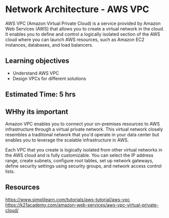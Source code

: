 # Network Architecture -  AWS VPC
AWS VPC (Amazon Virtual Private Cloud) is a service provided by Amazon Web Services (AWS) that allows you to create a virtual network in the cloud. It enables you to define and control a logically isolated section of the AWS cloud where you can launch AWS resources, such as Amazon EC2 instances, databases, and load balancers.

## Learning objectives
-   Understand AWS VPC
-   Design VPCs for different solutions

## Estimated Time: 5 hrs

## WHhy its important
Amazon VPC enables you to connect your on-premises resources to AWS infrastructure through a virtual private network. This virtual network closely resembles a traditional network that you'd operate in your data center but enables you to leverage the scalable infrastructure in AWS. 

Each VPC that you create is logically isolated from other virtual networks in the AWS cloud and is fully customizable. You can select the IP address range, create subnets, configure root tables, set up network gateways, define security settings using security groups, and network access control lists. 

## Resources
https://www.simplilearn.com/tutorials/aws-tutorial/aws-vpc
https://k21academy.com/amazon-web-services/aws-vpc-virtual-private-cloud/
